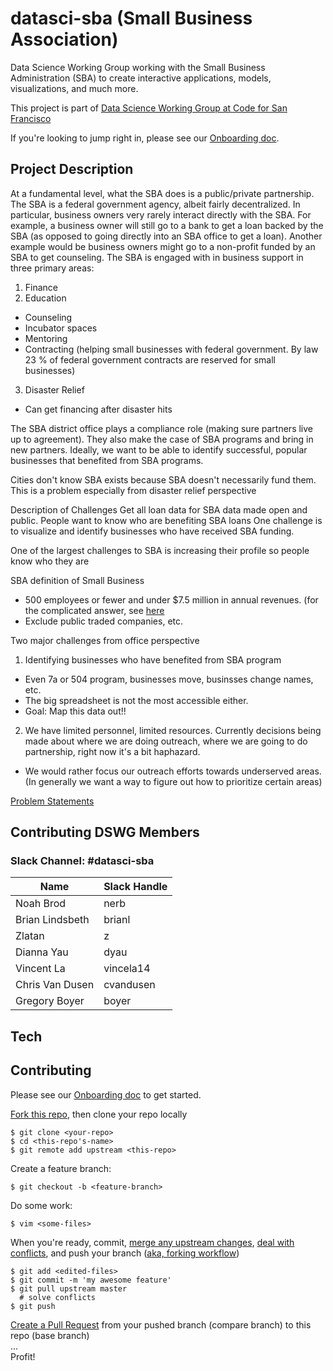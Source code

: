 # datasci-sba (Small Business Association)
Data Science Working Group working with the Small Business Administration (SBA) to create interactive applications, models, visualizations, and much more.

This project is part of [Data Science Working Group at Code for San Francisco](https://github.com/sfbrigade/data-science-wg)

If you're looking to jump right in, please see our [Onboarding doc](https://github.com/sfbrigade/datasci-sba/blob/master/onboarding.md).

## Project Description
At a fundamental level, what the SBA does is a public/private partnership. The SBA is a federal government agency, albeit fairly decentralized. In particular, business owners very rarely interact directly with the SBA. For example, a business owner will still go to a bank to get a loan backed by the SBA (as opposed to going directly into an SBA office to get a loan). Another example would be business owners might go to a non-profit funded by an SBA to get counseling. The SBA is engaged with in business support in three primary areas:
1. Finance
2. Education
* Counseling
* Incubator spaces
* Mentoring
* Contracting (helping small businesses with federal government. By law 23 % of federal government contracts are reserved for small businesses)
3. Disaster Relief
* Can get financing after disaster hits

The SBA district office plays a compliance role (making sure partners live up to agreement). They also make the case of SBA programs and bring in new partners. Ideally, we want to be able to identify successful, popular businesses that benefited from SBA programs.

Cities don't know SBA exists because SBA doesn't necessarily fund them. This is a problem especially from disaster relief perspective

Description of Challenges
Get all loan data for SBA data made open and public.
People want to know who are benefiting SBA loans
One challenge is to visualize and identify businesses who have received SBA funding.

One of the largest challenges to SBA is increasing their profile so people know who they are

SBA definition of Small Business
* 500 employees or fewer and under $7.5 million in annual revenues.  (for the complicated answer, see [here](https://www.sba.gov/contracting/getting-started-contractor/make-sure-you-meet-sba-size-standards/table-small-business-size-standards)
* Exclude public traded companies, etc.

Two major challenges from office perspective
1. Identifying businesses who have benefited from SBA program
* Even 7a or 504 program, businesses move, businsses change names, etc.
* The big spreadsheet is not the most accessible either.
* Goal: Map this data out!!

2. We have limited personnel, limited resources. Currently decisions being made about where we are doing outreach, where we are going to do partnership, right now it's a bit haphazard.
* We would rather focus our outreach efforts towards underserved areas. (In generally we want a way to figure out how to prioritize certain areas)

[Problem Statements](https://docs.google.com/document/u/1/d/1snCqR35VbrRRzY35Okvrc7iNjOx-uy5GpmxDm1wvCJ4/edit?usp=sharing)

## Contributing DSWG Members
### Slack Channel: #datasci-sba
|Name   |Slack Handle   |
|---|---|
|Noah Brod| nerb|
|Brian Lindsbeth|brianl   |
|Zlatan   |z   |
|Dianna Yau |dyau   |
|Vincent La|vincela14 |
|Chris Van Dusen|cvandusen |
|Gregory Boyer|boyer |

## Tech

## Contributing
Please see our [Onboarding doc](https://github.com/sfbrigade/datasci-sba/blob/master/onboarding.md) to get started.

[Fork this repo](https://help.github.com/articles/fork-a-repo/), then clone your repo locally
```
$ git clone <your-repo>
$ cd <this-repo's-name>
$ git remote add upstream <this-repo>
```
Create a feature branch:
```
$ git checkout -b <feature-branch>
```
Do some work:  
```
$ vim <some-files>
```
When you're ready, commit, [merge any upstream changes](https://help.github.com/articles/merging-an-upstream-repository-into-your-fork/), [deal with conflicts](https://help.github.com/articles/resolving-a-merge-conflict-from-the-command-line/), and push your branch ([aka, forking workflow](https://www.atlassian.com/git/tutorials/comparing-workflows/forking-workflow))   
```
$ git add <edited-files>
$ git commit -m 'my awesome feature'
$ git pull upstream master
  # solve conflicts
$ git push
```
[Create a Pull Request](https://help.github.com/articles/creating-a-pull-request/) from your pushed branch (compare branch) to this repo (base branch)   
...  
Profit!
